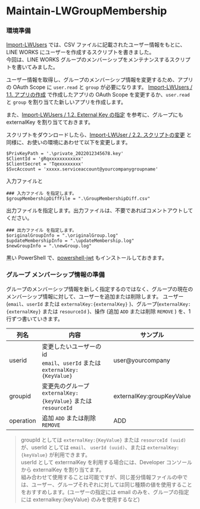 # Maintain-LWGroupMembership

### 環境準備
[Import-LWUsers](https://github.com/msato-3/Import-LWUsers/) では、CSV ファイルに記載されたユーザー情報をもとに、LINE WORKS にユーザーを作成するスクリプトを書きました。  
今回は、LINE WORKS グループのメンバーシップをメンテナンスするスクリプトを書いてみました。


ユーザー情報を取得し、グループのメンバーシップ情報を変更するため、アプリの OAuth Scope に `user.read` と `group` が必要になります。
[Import-LWUsers / 1.1. アプリの作成](https://github.com/msato-3/Import-LWUsers#11-%E3%82%A2%E3%83%97%E3%83%AA%E3%81%AE%E4%BD%9C%E6%88%90) で作成したアプリの OAuth Scope を変更するか、`user.read` と `group` を割り当てた新しいアプリを作成します。


また、[Import-LWUsers / 1.2. External Key の指定](https://github.com/msato-3/Import-LWUsers#12-external-key-%E3%81%AE%E6%8C%87%E5%AE%9A) を参考に、グループにも externalKey を割り当てておきます。


スクリプトをダウンロードしたら、[Import-LWUser / 2.2. スクリプトの変更](https://github.com/msato-3/Import-LWUsers#22-%E3%82%B9%E3%82%AF%E3%83%AA%E3%83%97%E3%83%88%E3%81%AE%E5%A4%89%E6%9B%B4) と同様に、お使いの環境にあわせて以下を変更します。
```
$PrivKeyPath = '.\private_2022012345678.key'
$ClientId = 'gRqxxxxxxxxxxxx'
$ClientSecret = 'Tqexxxxxxxx'
$SvcAccount = 'xxxxx.serviceaccount@yourcompanygroupname'
```

入力ファイルと
```
### 入力ファイル を指定します。
$groupMembershipDiffFile = ".\GroupMembershipDiff.csv"
```
出力ファイルを指定します。出力ファイルは、不要であればコメントアウトしてください。
```
### 出力ファイル を指定します。
$originalGroupInfo = ".\originalGroup.log"
$updateMembershipInfo = ".\updateMembership.log"
$newGroupInfo = ".\newGroup.log"
```

黒い PowerShell で、[powershell-jwt](https://github.com/Nucleware/powershell-jwt) もインストールしておきます。

### グループ メンバーシップ情報の準備
グループのメンバーシップ情報を新しく指定するのではなく、グループの現在のメンバーシップ情報に対して、ユーザーを追加または削除します。
ユーザー (`email`、`userId` または `externalKey:{externalKey}` )、グループ(`externalKey:{externalKey}` または `resourceId` )、操作 (追加 `ADD` または削除 `REMOVE` ) を、1 行ずつ書いていきます。

|列名|内容|サンプル|
|-|-|-|
|userid| 変更したいユーザーの id <br> `email`、`userId` または `externalKey:{KeyValue}` | user@yourcompany|
|groupid| 変更先のグループ <br> `externalKey:{keyValue}` または `resourceId` |externalKey:groupKeyValue|
|operation| 追加 `ADD` または削除 `REMOVE` | ADD

>groupId としては `externalKey:{KeyValue}` または `resourceId (uuid)` が、userId としては `email`、 `userId (uuid)`、または `externalKey:{keyValue}` が利用できます。  
>userId として exterrnalKey を利用する場合には、Developer コンソールから externalKey を割り当てます。  
>組み合わせて使用することは可能ですが、同じ差分情報ファイルの中では、ユーザー、グループそれぞれに対しては同じ種類の値を使用することをおすすめします。(ユーザーの指定には email のみを、グループの指定には externalkey:{keyValue} のみを使用するなど)  
